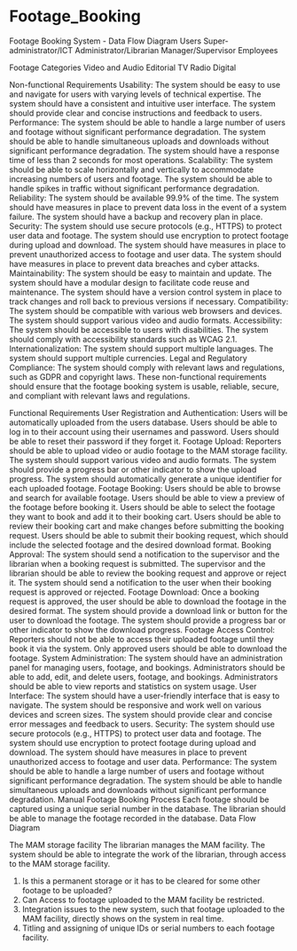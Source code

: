# Footage_Booking
Footage Booking System - Data Flow Diagram
Users
Super-administrator/ICT
Administrator/Librarian
Manager/Supervisor
Employees

Footage Categories 
Video and Audio 
	Editorial 
	TV
	Radio
	Digital
	

Non-functional Requirements
Usability:
The system should be easy to use and navigate for users with varying levels of technical expertise.
The system should have a consistent and intuitive user interface.
The system should provide clear and concise instructions and feedback to users.
Performance:
The system should be able to handle a large number of users and footage without significant performance degradation.
The system should be able to handle simultaneous uploads and downloads without significant performance degradation.
The system should have a response time of less than 2 seconds for most operations.
Scalability:
The system should be able to scale horizontally and vertically to accommodate increasing numbers of users and footage.
The system should be able to handle spikes in traffic without significant performance degradation.
Reliability:
The system should be available 99.9% of the time.
The system should have measures in place to prevent data loss in the event of a system failure.
The system should have a backup and recovery plan in place.
Security:
The system should use secure protocols (e.g., HTTPS) to protect user data and footage.
The system should use encryption to protect footage during upload and download.
The system should have measures in place to prevent unauthorized access to footage and user data.
The system should have measures in place to prevent data breaches and cyber attacks.
Maintainability:
The system should be easy to maintain and update.
The system should have a modular design to facilitate code reuse and maintenance.
The system should have a version control system in place to track changes and roll back to previous versions if necessary.
Compatibility:
The system should be compatible with various web browsers and devices.
The system should support various video and audio formats.
Accessibility:
The system should be accessible to users with disabilities.
The system should comply with accessibility standards such as WCAG 2.1.
Internationalization:
The system should support multiple languages.
The system should support multiple currencies.
Legal and Regulatory Compliance:
The system should comply with relevant laws and regulations, such as GDPR and copyright laws.
These non-functional requirements should ensure that the footage booking system is usable, reliable, secure, and compliant with relevant laws and regulations.

Functional Requirements
User Registration and Authentication:
Users will be automatically uploaded from the users database. 
Users should be able to log in to their account using their usernames and password.
Users should be able to reset their password if they forget it.
Footage Upload:
Reporters should be able to upload video or audio footage to the MAM storage facility.
The system should support various video and audio formats.
The system should provide a progress bar or other indicator to show the upload progress.
The system should automatically generate a unique identifier for each uploaded footage.
Footage Booking:
Users should be able to browse and search for available footage.
Users should be able to view a preview of the footage before booking it.
Users should be able to select the footage they want to book and add it to their booking cart.
Users should be able to review their booking cart and make changes before submitting the booking request.
Users should be able to submit their booking request, which should include the selected footage and the desired download format.
Booking Approval:
The system should send a notification to the supervisor and the librarian when a booking request is submitted.
The supervisor and the librarian should be able to review the booking request and approve or reject it.
The system should send a notification to the user when their booking request is approved or rejected.
Footage Download:
Once a booking request is approved, the user should be able to download the footage in the desired format.
The system should provide a download link or button for the user to download the footage.
The system should provide a progress bar or other indicator to show the download progress.
Footage Access Control:
Reporters should not be able to access their uploaded footage until they book it via the system.
Only approved users should be able to download the footage.
System Administration:
The system should have an administration panel for managing users, footage, and bookings.
Administrators should be able to add, edit, and delete users, footage, and bookings.
Administrators should be able to view reports and statistics on system usage.
User Interface:
The system should have a user-friendly interface that is easy to navigate.
The system should be responsive and work well on various devices and screen sizes.
The system should provide clear and concise error messages and feedback to users.
Security:
The system should use secure protocols (e.g., HTTPS) to protect user data and footage.
The system should use encryption to protect footage during upload and download.
The system should have measures in place to prevent unauthorized access to footage and user data.
Performance:
The system should be able to handle a large number of users and footage without significant performance degradation.
The system should be able to handle simultaneous uploads and downloads without significant performance degradation.
Manual Footage Booking Process
Each footage should be captured using a unique serial number in the database. 
The librarian should be able to manage the footage recorded in the  database. 
Data Flow Diagram


The  MAM storage facility
The librarian manages the MAM facility. The system should be able to integrate the work of the librarian, through access to the MAM storage facility. 

1. Is this a permanent storage or it has to be cleared for some other footage to be uploaded?
2. Can Access to footage uploaded to the MAM facility be restricted. 
3. Integration issues to the new system, such that footage uploaded to the MAM facility, directly shows on the system in real time. 
4. Titling and assigning of unique IDs or serial numbers to each footage facility. 
